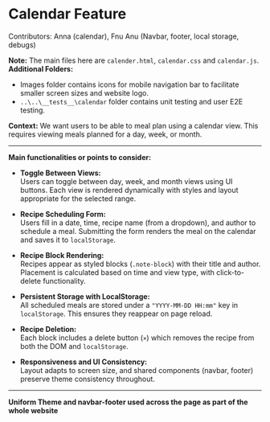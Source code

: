 # Calendar Feature
Contributors: Anna (calendar), Fnu Anu (Navbar, footer, local storage, debugs)

**Note:** The main files here are `calender.html`, `calendar.css` and `calendar.js`.
**Additional Folders:** 
- Images folder contains icons for mobile navigation bar to facilitate smaller screen sizes and website logo. 
- `..\..\__tests__\calendar` folder contains unit testing and user E2E testing.

**Context:** We want users to be able to meal plan using a calendar view. 
This requires viewing meals planned for a day, week, or month.

---
**Main functionalities or points to consider:**
- **Toggle Between Views:**  
  Users can toggle between day, week, and month views using UI buttons. Each view is rendered dynamically with styles and layout appropriate for the selected range.

- **Recipe Scheduling Form:**  
  Users fill in a date, time, recipe name (from a dropdown), and author to schedule a meal. Submitting the form renders the meal on the calendar and saves it to `localStorage`.

- **Recipe Block Rendering:**  
  Recipes appear as styled blocks (`.note-block`) with their title and author. Placement is calculated based on time and view type, with click-to-delete functionality.

- **Persistent Storage with LocalStorage:**  
  All scheduled meals are stored under a `"YYYY-MM-DD HH:mm"` key in `localStorage`. This ensures they reappear on page reload.

- **Recipe Deletion:**  
  Each block includes a delete button (`×`) which removes the recipe from both the DOM and `localStorage`.

- **Responsiveness and UI Consistency:**  
  Layout adapts to screen size, and shared components (navbar, footer) preserve theme consistency throughout.


---

**Uniform Theme and navbar-footer used across the page as part of the whole website**